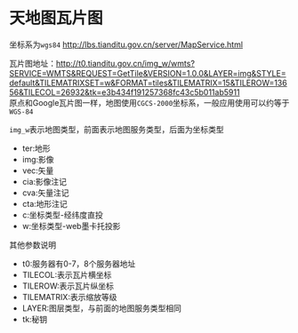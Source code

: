 天地图瓦片图
===

坐标系为`wgs84` http://lbs.tianditu.gov.cn/server/MapService.html

瓦片图地址：http://t0.tianditu.gov.cn/img_w/wmts?SERVICE=WMTS&REQUEST=GetTile&VERSION=1.0.0&LAYER=img&STYLE=default&TILEMATRIXSET=w&FORMAT=tiles&TILEMATRIX=15&TILEROW=13656&TILECOL=26932&tk=e3b434f191257368fc43c5b011ab5911  
原点和Google瓦片图一样，地图使用`CGCS-2000`坐标系，一般应用使用可以约等于`WGS-84`

`img_w`表示地图类型，前面表示地图服务类型，后面为坐标类型

* ter:地形
* img:影像
* vec:矢量
* cia:影像注记
* cva:矢量注记
* cta:地形注记
* c:坐标类型-经纬度直投
* w:坐标类型-web墨卡托投影

其他参数说明

* t0:服务器有0-7，8个服务器地址
* TILECOL:表示瓦片横坐标
* TILEROW:表示瓦片纵坐标
* TILEMATRIX:表示缩放等级
* LAYER:图层类型，与前面的地图服务类型相同
* tk:秘钥







